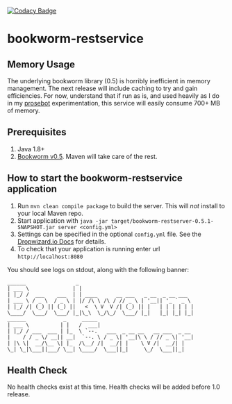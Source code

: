 [![Codacy Badge](https://api.codacy.com/project/badge/Grade/c44155d47a4e4a5593ec9b5f993b9fe6)](https://www.codacy.com/app/davidlday/bookworm-restserver?utm_source=github.com&amp;utm_medium=referral&amp;utm_content=davidlday/bookworm-restserver&amp;utm_campaign=Badge_Grade)

# bookworm-restservice

Memory Usage
---

The underlying bookworm library (0.5) is horribly inefficient in memory management. The next release will include caching to try and gain efficiencies. For now, understand that if run as is, and used heavily as I do in my [prosebot](https://github.com/davidlday/prosebot) experimentation, this service will easily consume 700+ MB of memory.

Prerequisites
---

1. Java 1.8+
1. [Bookworm v0.5](https://github.com/davidlday/bookworm/releases/tag/v0.5). Maven will take care of the rest.

How to start the bookworm-restservice application
---

1. Run `mvn clean compile package` to build the server. This will *not* install to your local Maven repo.
1. Start application with `java -jar target/bookworm-restserver-0.5.1-SNAPSHOT.jar server <config.yml>`
  1. Settings can be specified in the optional `config.yml` file. See the [Dropwizard.io Docs](http://www.dropwizard.io/1.1.0/docs/manual/configuration.html) for details.
1. To check that your application is running enter url `http://localhost:8080`

You should see logs on stdout, along with the following banner:

```
______                _
| ___ \              | |
| |_/ /  ___    ___  | | ____      __ ___   _ __  _ __ ___
| ___ \ / _ \  / _ \ | |/ /\ \ /\ / // _ \ | '__|| '_ ` _ \
| |_/ /| (_) || (_) ||   <  \ V  V /| (_) || |   | | | | | |
\____/  \___/  \___/ |_|\_\  \_/\_/  \___/ |_|   |_| |_| |_|
______            _     _____
| ___ \          | |   /  ___|
| |_/ / ___  ___ | |_  \ `--.   ___  _ __ __   __ ___  _ __
|    / / _ \/ __|| __|  `--. \ / _ \| '__|\ \ / // _ \| '__|
| |\ \|  __/\__ \| |_  /\__/ /|  __/| |    \ V /|  __/| |
\_| \_|\___||___/ \__| \____/  \___||_|     \_/  \___||_|
```

Health Check
---

No health checks exist at this time. Health checks will be added before 1.0 release.


